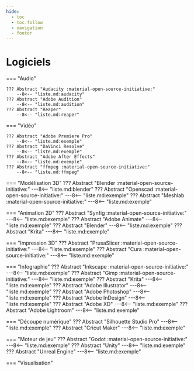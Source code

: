 ```yaml
---
hide:
  - toc
  - toc.follow
  - navigation
  - footer
---
```


<style>
  .md-content__button {
    display: none;
  }
</style>

# Logiciels

=== "Audio"

    ??? Abstract "Audacity :material-open-source-initiative:"
        --8<-- "liste.md:audacity"
    ??? Abstract "Adobe Audition"
        --8<-- "liste.md:audition"
    ??? Abstract "Reaper"
        --8<-- "liste.md:reaper"

=== "Vidéo"

    ??? Abstract "Adobe Premiere Pro"
        --8<-- "liste.md:exemple"
    ??? Abstract "DaVinci Resolve"
        --8<-- "liste.md:exemple"
    ??? Abstract "Adobe After Effects"
        --8<-- "liste.md:exemple"
    ??? Abstract "ffmpeg :material-open-source-initiative:" 
        --8<-- "liste.md:ffmpeg"

=== "Modélisation 3D"
    ??? Abstract "Blender :material-open-source-initiative:"
        ---8<-- "liste.md:blender"
    ??? Abstract "Openscad :material-open-source-initiative:"
        ---8<-- "liste.md:exemple"
    ??? Abstract "Meshlab :material-open-source-initiative:"
        ---8<-- "liste.md:exemple"

=== "Animation 2D"
    ??? Abstract "Synfig :material-open-source-initiative:"
        ---8<-- "liste.md:exemple"
    ??? Abstract "Adobe Animate"
        ---8<-- "liste.md:exemple"
    ??? Abstract "Blender"
        ---8<-- "liste.md:exemple"
    ??? Abstract "Krita"
        ---8<-- "liste.md:exemple"

=== "Impression 3D"
    ??? Abstract "PrusaSlicer :material-open-source-initiative:"
        ---8<-- "liste.md:exemple"
    ??? Abstract "Cura :material-open-source-initiative:"
        ---8<-- "liste.md:exemple"

=== "Infographie"
    ??? Abstract "Inkscape :material-open-source-initiative:"
        ---8<-- "liste.md:exemple"
    ??? Abstract "Gimp :material-open-source-initiative:"
        ---8<-- "liste.md:exemple"
    ??? Abstract "Krita"
        ---8<-- "liste.md:exemple"
    ??? Abstract "Adobe Illustrator"
        ---8<-- "liste.md:exemple"
    ??? Abstract "Adobe Photoshop"
        ---8<-- "liste.md:exemple"
    ??? Abstract "Adobe InDesign"
        ---8<-- "liste.md:exemple"
    ??? Abstract "Adobe XD"
        ---8<-- "liste.md:exemple"
    ??? Abstract "Adobe Lightroom"
        ---8<-- "liste.md:exemple"

=== "Découpe numérique"
    ??? Abstract "Silhouette Studio Pro"
        ---8<-- "liste.md:exemple"
    ??? Abstract "Cricut Maker"
        ---8<-- "liste.md:exemple"

=== "Moteur de jeu"
    ??? Abstract "Godot :material-open-source-initiative:"
        ---8<-- "liste.md:exemple"
    ??? Abstract "Unity"
        ---8<-- "liste.md:exemple"
    ??? Abstract "Unreal Engine"
        ---8<-- "liste.md:exemple"

=== "Visualisation"

<!--  
 {{ read_csv('docs/logiciels/logiciels.csv') }}
 -->


